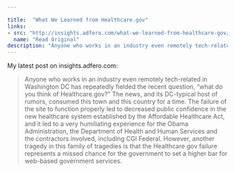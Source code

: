 ```yaml
---

title:  "What We Learned from Healthcare.gov"
links: 
- src: "http://insights.adfero.com/what-we-learned-from-healthcare-gov/"
  name: "Read Original"
description: "Anyone who works in an industry even remotely tech-related in Washington DC has repeatedly fielded the recent question, “what do you think of Healthcare.gov?” The news, and its DC-typical host of rumors, consumed this town and this country for a time. The failure of the site to function properly led to decreased public confidence in the new healthcare system established by the Affordable Healthcare Act, and it led to a very humiliating experience for the Obama Administration, the Department of Health and Human Services and the contractors involved, including CGI Federal. However, another tragedy in this family of tragedies is that the Healthcare.gov failure represents a missed chance for the government to set a higher bar for web-based government services."
---
```


My latest post on insights.adfero.com:

> Anyone who works in an industry even remotely tech-related in Washington DC has repeatedly fielded the recent question, “what do you think of Healthcare.gov?” The news, and its DC-typical host of rumors, consumed this town and this country for a time. The failure of the site to function properly led to decreased public confidence in the new healthcare system established by the Affordable Healthcare Act, and it led to a very humiliating experience for the Obama Administration, the Department of Health and Human Services and the contractors involved, including CGI Federal. However, another tragedy in this family of tragedies is that the Healthcare.gov failure represents a missed chance for the government to set a higher bar for web-based government services.
